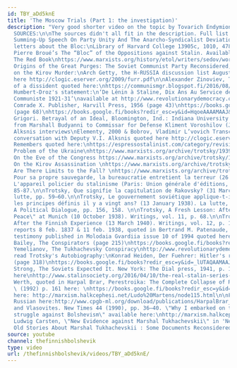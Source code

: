 ```yaml
---
id: TBY_aDd5knE
title: 'The Moscow Trials (Part 1: the investigation)'
description: "Very good shorter video on the topic by Tovarich Endymion:\nhttps://www.youtube.com/watch?v=RbEmfzJeY48&t=1s\n\nMY
  SOURCES:\n\nThe sources didn't all fit in the description. Full list here:\nhttps://mltheory.wordpress.com/2017/07/11/the-moscow-trials-part-1-the-investigation/\n\nLenin,
  Summing-Up Speech On Party Unity And The Anarcho-Syndicalist Deviation\nhttp://www.marxistsfr.org/archive/lenin/works/1921/10thcong/ch04.htm\n\nTrotsky's
  letters about the Bloc:\nLibrary of Harvard College 13905c, 1010, 4782 quoted in
  Pierre Broué’s The “Bloc” of the Oppositions against Stalin. Available at https://mltheory.wordpress.com/2014/07/12/on-the-existence-and-character-of-the-united-bloc-of-rights-zinoviev-ites-and-trotsky-ites/\n\nSedov,
  The Red Book\nhttps://www.marxists.org/history/etol/writers/sedov/works/red/\n\nGetty,
  Origins of the Great Purges: The Soviet Communist Party Reconsidered, 1933-1938\nhttps://books.google.fi/books?id=R5zx54LB-A4C&printsec=frontcover&source=gbs_ge_summary_r&cad=0#v=onepage&q&f=false\n\nGetty
  on the Kirov Murder:\nArch Getty, the H-RUSSIA discussion list August 24, 2000.\nquoted
  here http://clogic.eserver.org/2009/furr.pdf\n\nAlexander Zinoviev, The remorse
  of a dissident quoted here:\nhttps://communismgr.blogspot.fi/2016/08/the-remorse-of-dissident-alexander.html#more)\n\nJules
  Humbert-Droz's statement:\n‘De Lénin à Staline, Dix Ans Au Service de L’ Internationale
  Communiste 1921-31’\navailable at http://www.revolutionarydemocracy.org/rdv8n1/bukharin.htm\n\nTokaev,
  Comrade X. Publisher, Harvill Press, 1956 (page 43)\nhttps://books.google.fi/books?redir_esc=y&id=HqoeAAAAMAAJ&focus=searchwithinvolume&q=left-wing+socialists\n\nIbid.
  (page 68)\nhttps://books.google.fi/books?redir_esc=y&id=HqoeAAAAMAAJ&focus=searchwithinvolume&q=we+tried+to+save+Bukharin\n\nTokaev,
  Grigori. Betrayal of an Ideal, Bloomington, Ind.: Indiana University Press, 1955\nhttps://archive.org/stream/betrayalofandide008698mbp/betrayalofandide008698mbp_djvu.txt\n\nLetter
  from Marshall Budyanni to Commissar for Defense Kliment Voroshilov (June 26, 1937)\n\nColonel
  Alksnis interviews\nElementy, 2000 & Bobrov, Vladimir L’vovich Transcript of a recorded
  conversation with Deputy V.I. Alksnis quoted here http://clogic.eserver.org/2009/furr.pdf\n\nMolotov
  Remembers quoted here:\nhttps://espressostalinist.com/category/revisionism/trotskyism/page/4/\n\nTrotsky,
  Problem of the Ukraine\nhttps://www.marxists.org/archive/trotsky/1939/04/ukraine.html\n\nTrotsky,
  On the Eve of the Congress https://www.marxists.org/archive/trotsky/1934/01/congress.htm\n\nTrotsky,
  On the Kirov Assassination \nhttps://www.marxists.org/archive/trotsky/1934/12/kirov.htm\n\nTrotsky,
  Are There Limits to the Fall? \nhttps://www.marxists.org/archive/trotsky/1934/01/fall.htm\n\nTrotsky,
  Pour sa propre sauvegarde, la bureaucratie entretient la terreur (26 September 1935).
  L'appareil policier du stalinisme (Paris: Union générale d'éditions, 1976), pp.
  85-87.\n\nTrotsky, Que signifie la capitulation de Rakovsky? (31 March 1934). La
  lutte, pp. 59—60.\n\nTrotsky, Le gouvernement soviétique applique-t-il toujours
  les principes définis il y a vingt ans? (13 January 1938). La lutte, pp. 159—160.\n\nTrotsky,
  A Political Dialogue, pp. 156, 158. \n\nTrotsky, A Fresh Lesson: After the \"Imperialist
  Peace\" at Munich (10 October 1938). Writings, vol. 11, p. 68.\n\nTrotsky, Stalin
  After the Finnish Experience (13 March 1940). Writings, vol. 12, p. 160. \n\nZborowski
  reports 8 feb. 1837 & 11 feb. 1938, quoted in Bertrand M. Patenaude, Stalin's Nemesis\n\nTukhachevsky's
  testimony published in Molodaia Gvardiia issue 10 of 1994 quoted here: http://clogic.eserver.org/2009/furr.pdf\n\nGeoffrey
  Bailey, The Conspirators (page 215)\nhttps://books.google.fi/books?redir_esc=y&id=rP4jAAAAMAAJ&focus=searchwithinvolume&q=Titulescu\n\nYuri
  Yemelianov, The Tukhachevsky Conspiracy\nhttp://www.revolutionarydemocracy.org/rdv13n2/tukhach.htm\n\nHitler
  read Trotsky's Autobiography:\nKonrad Heiden, Der Fuehrer: Hitler's rise to power
  (page 318)\nhttps://books.google.fi/books?redir_esc=y&id=_lUTAQAAMAAJ&focus=searchwithinvolume&q=i+have+learned\n\nAnna
  Strong, The Soviets Expected It. New York: The Dial press, 1941, p. 134 available
  here\nhttp://www.stalinsociety.org/2016/04/10/the-real-stalin-series-part-fourteen-military-purges/\n\nAlexander
  Werth, quoted in Harpal Brar, Perestroika: The Complete Collapse of Revisionism
  \ (1992) p. 161 here: \nhttps://books.google.fi/books?redir_esc=y&id=LOBoAAAAMAAJ&focus=searchwithinvolume&q=alexander\n\nAlso
  here: http://marxism.halkcephesi.net/Ludo%20Martens/node115.html\n\nFull book in
  Russian here:http://www.cpgb-ml.org/download/publications/HarpalBrar_Perestroika_Russian.pdf\n\nVlasov
  and Vlasovites. New Times 44 (1990), pp. 36—40. \"Why I embarked on the road of
  struggle against Bolshevism\" available here:\nhttp://marxism.halkcephesi.net/Ludo%20Martens/node117.html\n\nFrederick
  Ludwig Carsten, \"New Evidence against Marshal Tukhachevskii\" in 'New Light On
  Old Stories About Marshal Tukhachevskii : Some Documents Reconsidered'"
source: youtube
channel: thefinnishbolshevik
type: video
url: /thefinnishbolshevik/videos/TBY_aDd5knE/
---
```


